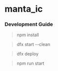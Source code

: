 # manta_ic

### Development Guide

> npm install

> dfx start --clean

> dfx deploy

> npm run start
